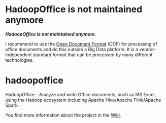 # HadoopOffice is not maintained anymore
***HadoopOffice is not maintained anymore.***

I recommend to use the [Open Document Format](https://en.wikipedia.org/wiki/OpenDocument) (ODF) for processing of office documents and do this outside a Big Data platform. It is a vendor-independent standard format that can be processed by many different technologies.

# hadoopoffice
HadoopOffice - Analyze and write Office documents, such as MS Excel, using the Hadoop ecosystem including Apache Hive/Apache Flink/Apache Spark.


You find more information about the project in the [Wiki](https://github.com/ZuInnoTe/hadoopoffice/wiki).
